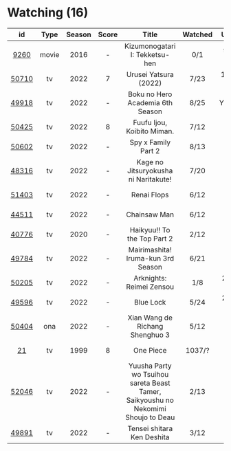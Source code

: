 # Watching (16)

|                      id                      |  Type | Season | Score |                                       Title                                       | Watched |    Updated   | Start Date |
| :------------------------------------------: | :---: | :----: | :---: | :-------------------------------------------------------------------------------: | :-----: | :----------: | :--------: |
|  [9260](https://myanimelist.net/anime/9260)  | movie |  2016  |   -   |                           Kizumonogatari I: Tekketsu-hen                          |   0/1   |  9 hours ago | 11/26/2022 |
| [50710](https://myanimelist.net/anime/50710) |   tv  |  2022  |   7   |                               Urusei Yatsura (2022)                               |   7/23  | 12 hours ago | 10/14/2022 |
| [49918](https://myanimelist.net/anime/49918) |   tv  |  2022  |   -   |                          Boku no Hero Academia 6th Season                         |   8/25  |   Yesterday  | 10/02/2022 |
| [50425](https://myanimelist.net/anime/50425) |   tv  |  2022  |   8   |                             Fuufu Ijou, Koibito Miman.                            |   7/12  |  5 days ago  | 10/24/2022 |
| [50602](https://myanimelist.net/anime/50602) |   tv  |  2022  |   -   |                                Spy x Family Part 2                                |   8/13  |  5 days ago  | 10/02/2022 |
| [48316](https://myanimelist.net/anime/48316) |   tv  |  2022  |   -   |                        Kage no Jitsuryokusha ni Naritakute!                       |   7/20  |   Last week  | 10/06/2022 |
| [51403](https://myanimelist.net/anime/51403) |   tv  |  2022  |   -   |                                    Renai Flops                                    |   6/12  |   Last week  | 10/27/2022 |
| [44511](https://myanimelist.net/anime/44511) |   tv  |  2022  |   -   |                                    Chainsaw Man                                   |   6/12  |   Last week  | 10/13/2022 |
| [40776](https://myanimelist.net/anime/40776) |   tv  |  2020  |   -   |                            Haikyuu!! To the Top Part 2                            |   2/12  |   Last week  | 11/12/2022 |
| [49784](https://myanimelist.net/anime/49784) |   tv  |  2022  |   -   |                         Mairimashita! Iruma-kun 3rd Season                        |   6/21  |   Last week  | 10/09/2022 |
| [50205](https://myanimelist.net/anime/50205) |   tv  |  2022  |   -   |                              Arknights: Reimei Zensou                             |   1/8   |  2 weeks ago | 11/06/2022 |
| [49596](https://myanimelist.net/anime/49596) |   tv  |  2022  |   -   |                                     Blue Lock                                     |   5/24  |  2 weeks ago | 10/16/2022 |
| [50404](https://myanimelist.net/anime/50404) |  ona  |  2022  |   -   |                          Xian Wang de Richang Shenghuo 3                          |   5/12  |  Last month  | 10/03/2022 |
|    [21](https://myanimelist.net/anime/21)    |   tv  |  1999  |   8   |                                     One Piece                                     |  1037/? |  Last month  | 01/01/2013 |
| [52046](https://myanimelist.net/anime/52046) |   tv  |  2022  |   -   | Yuusha Party wo Tsuihou sareta Beast Tamer, Saikyoushu no Nekomimi Shoujo to Deau |   2/13  |  Last month  | 10/05/2022 |
| [49891](https://myanimelist.net/anime/49891) |   tv  |  2022  |   -   |                             Tensei shitara Ken Deshita                            |   3/12  |  Last month  | 09/30/2022 |